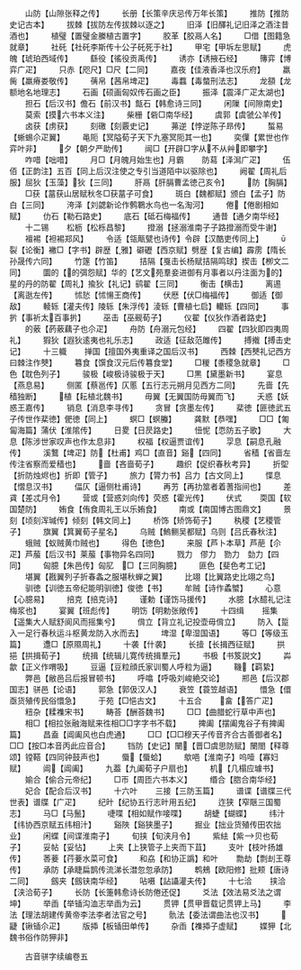 <!-- { "loadSidebar": true } -->
　　山防【山隙张释之传】
　　长册【长策辛庆忌传万年长策】
　　推防【推防史记古本】
　　拔棘【拔防左传拔棘以逐之】
　　旧泽【旧醳礼记旧泽之酒注昔酒也】
　　植璧【置璧金縢植古置字】
　　胶革【胶鬲人名】
　　□借【图籍急就章】
　　社矺【社矺李斯传十公子矺死于社】
　　甲宅【甲坼左思赋】
　　虎魄【琥珀西域传】
　　繇役【徭役贡禹传】
　　诱亦【诱掖石经】
　　簙弈【博弈广疋】
　　只赤【咫尺】□尺【二同】
　　嘉夜【佳液香泽也汉乐府】
　　羸胔【羸瘠娄敬传】
　　蒨帛【茜帛埤疋】
　　毒蠚【毒螫刑法志】
　　龙頟【龙额地名地理志】
　　石画【硕画匈奴传石画之臣】
　　振泽【震泽广疋太湖也】
　　担石【后汉书】儋石【前汉书】甔石【韩愈诗三同】
　　闲隟【间隙南史】
　　莫索【摸六书本义注】
　　柴栅【砦□南华经】
　　虞郭【虞虢公羊传】
　　卤获【虏获】
　　刻礉【刻覈史记】
　　茀逆【悖逆陈子昻传】
　　蜤易【蜥蜴尒疋翼】
　　黾阨【冥隘荀子天下九塞冥阨其一也】
　　奕僷【累世也作弈叶非】
　　夕【朝夕严助传】
　　闿□【开辟□字从不从艸即攀字】
　　咋唶【咄唶】
　　月□【月魄月始生也】月霸
　　防蕮【泽澙广疋】
　　伍佰【正韵注】五百【同上后汉注使之专引当道陌中以驱除也】
　　阙翟【周礼后服】屈狄【玉藻】狄【三同】
　　肝鬲【肝膈曹孟徳己亥令】
　　防【胸膈】
　　□获【葍获山居赋秋冬□获葍子可食】
　　斑白【魏都赋】颁白【孟子】防白【三同】
　　洿泽【刘勰新论作鹩鸅水鸟也一名淘河】
　　倦【倦剧相如赋】
　　仂石【勒石路史】
　　底石【砥石梅福传】
　　通昔【通夕南华经】
　　十二锡
　　松枥【松栎昌黎】
　　撜溺【拯溺淮南子子路撜溺而受牛谢】
　　襢裼【袒裼郑风】
　　令适【瓴甋甓也诗传】令辟【汉酷吏传同上】
　　裂【论衡】襒□【字书】辟歴【雅】礔礰【西京赋】劈歴【复古编】霹雳【隋长孙晟传六同】
　　竹篴【竹笛】
　　拮隔【戛击长杨赋拮隔鸣球】揳击【栁文二同】
　　圜的【的弭怨赋】华的【艺文苑羣妾进御有月事者以丹注面为的】星的丹的防翟【周礼】揄狄【礼记】鹞翟【三同】
　　衡击【横击】
　　离逷【离逖左传】
　　怵悐【怵愓王商传】
　　伏厯【伏□梅福传】
　　御适【御敌】
　　輘轹【灌夫传】陵轹【朱浮传】淩轹【曹植七启】轥轹【四同】
　　事扸【事祈太百事扸】
　　巫击【巫觋荀子】
　　仪翟【仪狄作酒者路史】
　　的薂【菂薂藕子也尒疋】
　　舟防【舟溺元包经】
　　四翟【四狄即四夷周礼】
　　猳狄【遐狄逺夷也礼乐志】
　　政适【征敌范雎传】
　　搏撠【搏击史记】
　　十三軄
　　掸国【擅国外夷重译之国后汉书】
　　西棘【西僰礼记西方曰棘注作僰】
　　篹食【馔食汉元后传篹食堂】
　　□稯【黍稷急就章】
　　□色【耽色列子】
　　骏极【峻极诗骏极于天】
　　□黒【黛墨新书】
　　宴息【燕息易】
　　侧匿【蔡邕传】仄慝【五行志元朔月见西方二同】
　　先啬【先穑独断】
　　植【耘植北魏书】
　　毋翼【无翼国防毋翼而飞】
　　夭惑【妖惑王嘉传】
　　销息【消息李寻传】
　　贪冒【贪墨左传】
　　棐徳【匪徳武五子传世作棐徳】俷徳【同上】
　　螟□【螟螣】
　　龚默【恭嘿】
　　□□【匍匐海篇】蒲伏【淮隂传】
　　日畟【日昃路史】
　　忸怩【恧防五子歌】
　　大息【陈涉世家叹声也作太息非】
　　权福【权逼贾谊传】
　　孠息【嗣息孔融传】
　　溪鷘【埤疋】防【杜甫】鸡□【直音】谿【四同】
　　省穑【省啬左传注省察而爱穑也】
　　啬【吝啬荀子】
　　趣织【促织春秋考异】
　　折堲【折防烛烬也】折即【管子】
　　旅力【膂力书】吕力【古文同上】
　　惵息【慴息汉书】
　　偪仄【逼侧杜甫诗】
　　再艻【再扐筮者着蓍指间也】
　　差貣【差忒月令】
　　营或【营惑刘向传】荧惑【霍光传】
　　伏式
　　耎国【软国楚防】
　　姷食【侑食周礼王以乐姷食】
　　南或【南国博古图鼎文】
　　景刻【顷刻浑瑊传】倾刻【韩文同上】
　　桥饰【矫饰荀子】
　　秇稷【艺稷管子】
　　旗翼【箕翼荀子星名】
　　乌贼【鰞鲗吴都赋】乌则【吕氏春秋注】
　　蛾贼【蚁贼黄巾贼也】
　　得色【徳色】
　　来服【芦卜本草】芦萉【尒疋】芦菔【后汉书】莱菔【事物异名四同】
　　戮力　僇力　勠力　勎力【四同】
　　匈臆【朱邑传】匈肊　□【三同胸臆】
　　匪色【斐色考工记】
　　堪翼【戡翼列子折春螽之服堪秋蝉之翼】
　　比翊【比翼路史比翊之鸟】
　　驯徳【训徳五帝纪能明驯徳】俊徳【书】
　　牟贼【诗作蟊蠈】
　　心意【心臆易】
　　掊克【掊克诗】
　　谨勅【谨饬马援传】
　　水臆【水醷礼记注梅浆也】
　　宴翼【班彪传】
　　明饬【明勅张敞传】
　　十四缉
　　摇集【遥集大人赋舒阆风而摇集兮】
　　偝立【背立礼记投壶毋偝立】
　　防入【踅入一足行春秋运斗枢黄龙防入水而去】
　　埤湿【卑湿国语】
　　等□【等级玉篇】
　　邍□【原隰周礼】
　　十袭【什袭】
　　长撎【长揖西征赋】
　　拱挹【拱揖荀子】
　　统揖【统辑儿寛传统揖羣元】
　　书极【书笈説文】
　　芔歙【正义作喟吸】
　　豆逼【豆粒顔氏家训蜀人呼粒为逼】
　　鞿【羁絷】
　　弊邑【敝邑吕后报冒顿书】
　　呼噏【呼吸刘峻絶交论】
　　郱邑【后汉郡国志】骈邑【论语】
　　郭急【郭伋汉人】
　　衰笠【蓑笠越语】
　　懁急【儇亟货殖传民俗懁急】
　　于苑【□悒古文】
　　十五合
　　畣【答广疋】
　　粈杂【糅襍宋书】
　　畴荅【酬荅魏书】
　　□□【曲腊蛇行草中声也】
　　相□【相拉张融海赋来徃相□□字字书不载】
　　捭阖【摆阖鬼谷子有捭阖篇】
　　昌盍【阊阖风也白虎通】
　　□□【□□穆天子传音齐合古善御者名】□□【按□本音丙此应音合】
　　铛防【史记】闛【晋□虞思防赋】闛閤【释尊颂】镗鞳【四同钟鼓声也】
　　蜃【蜃蛤】
　　歍唈【淮南子】呜噎【寡妇赋】
　　阊【阊阖】
　　九葢【九阖荀子户扇也】
　　机【几榻应璩书】
　　媮合【偷合元帝纪】
　　□帀【周匝六书本义】
　　缗合【脗合南华经】
　　妃合【配合后汉书】
　　十六叶
　　三接【三防玉篇】
　　谱谍【谱牒三代世表】谱牒【广疋】
　　纪旪【纪协五行志旪用五纪】
　　迮狭【窄陿三国蜀志】
　　马□【马鬛】
　　啑喋【相如赋作唼喋】
　　胡蜨【蝴蝶】
　　纬汁【纬协西京赋五纬相汁】
　　谿陜【谿狭墨子】
　　掘业【拙业货殖传田农拙业】
　　闲蝶【间谍淮南子】
　　旬挟【旬浃月令】
　　紫紶【紫贝也荀子】
　　妥帖【妥怗】
　　上夹【上狭管子上夹而下苴】
　　支叶【枝叶扬雄传】
　　莕菨【荇菨水菜可食】
　　和劦【和协正譌】和叶
　　勡劫【剽刦王尊传】
　　承防【承睫扁鹊传流涕长澘忽忽承防】
　　鹎鵊【欧阳修】批颊【唐诗二同】
　　劔夹【劔铗南华经】
　　呫嗫【詀讘灌夫传】
　　十七洽
　　挟洽【浃洽荀子】
　　长防【长箑韩愈诗长防倦还促】
　　爻法【效法易爻法之谓坤】
　　举臿【举锸沟洫志举臿为云】
　　贯钾【贯甲晋载记贯钾上马】
　　李法【理法胡建传黄帝李法李者法官之号】
　　骩法【委法谓曲法也汉书】
　　疀【锹锸尒疋】
　　版揷【板锸田单传】
　　杂臿【襍揷子虚赋】
　　媟狎【北魏书俗作防狎非】

　　古音骈字续编卷五
